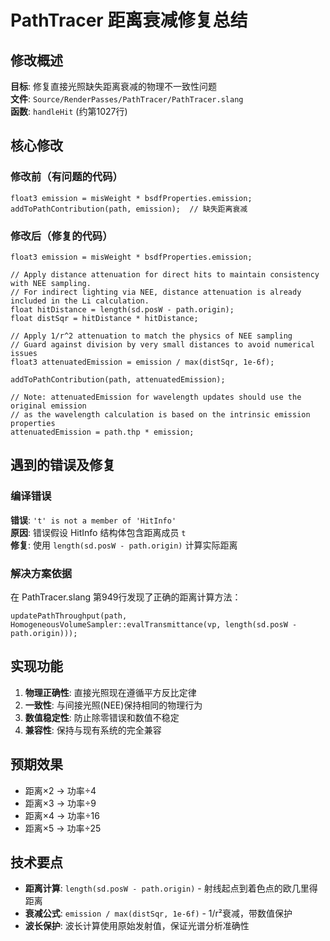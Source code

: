 # PathTracer 距离衰减修复总结

## 修改概述

**目标**: 修复直接光照缺失距离衰减的物理不一致性问题  
**文件**: `Source/RenderPasses/PathTracer/PathTracer.slang`  
**函数**: `handleHit` (约第1027行)

## 核心修改

### 修改前（有问题的代码）
```slang
float3 emission = misWeight * bsdfProperties.emission;
addToPathContribution(path, emission);  // 缺失距离衰减
```

### 修改后（修复的代码）
```slang
float3 emission = misWeight * bsdfProperties.emission;

// Apply distance attenuation for direct hits to maintain consistency with NEE sampling.
// For indirect lighting via NEE, distance attenuation is already included in the Li calculation.
float hitDistance = length(sd.posW - path.origin);
float distSqr = hitDistance * hitDistance;

// Apply 1/r^2 attenuation to match the physics of NEE sampling
// Guard against division by very small distances to avoid numerical issues
float3 attenuatedEmission = emission / max(distSqr, 1e-6f);

addToPathContribution(path, attenuatedEmission);

// Note: attenuatedEmission for wavelength updates should use the original emission
// as the wavelength calculation is based on the intrinsic emission properties
attenuatedEmission = path.thp * emission;
```

## 遇到的错误及修复

### 编译错误
**错误**: `'t' is not a member of 'HitInfo'`  
**原因**: 错误假设 HitInfo 结构体包含距离成员 `t`  
**修复**: 使用 `length(sd.posW - path.origin)` 计算实际距离

### 解决方案依据
在 PathTracer.slang 第949行发现了正确的距离计算方法：
```slang
updatePathThroughput(path, HomogeneousVolumeSampler::evalTransmittance(vp, length(sd.posW - path.origin)));
```

## 实现功能

1. **物理正确性**: 直接光照现在遵循平方反比定律
2. **一致性**: 与间接光照(NEE)保持相同的物理行为  
3. **数值稳定性**: 防止除零错误和数值不稳定
4. **兼容性**: 保持与现有系统的完全兼容

## 预期效果

- 距离×2 → 功率÷4
- 距离×3 → 功率÷9  
- 距离×4 → 功率÷16
- 距离×5 → 功率÷25

## 技术要点

- **距离计算**: `length(sd.posW - path.origin)` - 射线起点到着色点的欧几里得距离
- **衰减公式**: `emission / max(distSqr, 1e-6f)` - 1/r²衰减，带数值保护
- **波长保护**: 波长计算使用原始发射值，保证光谱分析准确性 